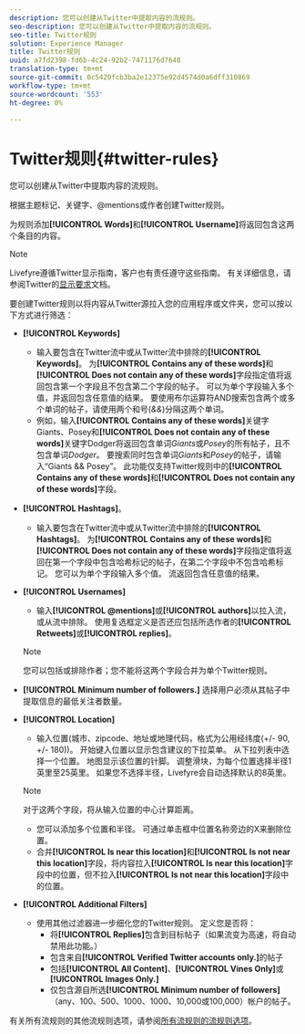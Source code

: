 ```yaml
---
description: 您可以创建从Twitter中提取内容的流规则。
seo-description: 您可以创建从Twitter中提取内容的流规则。
seo-title: Twitter规则
solution: Experience Manager
title: Twitter规则
uuid: a7fd2398-fd6b-4c24-92b2-7471176d7648
translation-type: tm+mt
source-git-commit: 0c5420fcb3ba2e12375e92d4574d0a6dff310869
workflow-type: tm+mt
source-wordcount: '553'
ht-degree: 0%

---
```



# Twitter规则{#twitter-rules}

您可以创建从Twitter中提取内容的流规则。

根据主题标记、关键字、@mentions或作者创建Twitter规则。

为规则添加&#x200B;**[!UICONTROL Words]**&#x200B;和&#x200B;**[!UICONTROL Username]**&#x200B;将返回包含这两个条目的内容。

>[!NOTE]
>
>Livefyre遵循Twitter显示指南，客户也有责任遵守这些指南。 有关详细信息，请参阅Twitter的[显示要求](https://dev.twitter.com/terms/display-requirements)文档。

要创建Twitter规则以将内容从Twitter源拉入您的应用程序或文件夹，您可以按以下方式进行筛选：

* **[!UICONTROL Keywords]**
   * 输入要包含在Twitter流中或从Twitter流中排除的&#x200B;**[!UICONTROL Keywords]**。 为&#x200B;**[!UICONTROL Contains any of these words]**&#x200B;和&#x200B;**[!UICONTROL Does not contain any of these words]**&#x200B;字段指定值将返回包含第一个字段且不包含第二个字段的帖子。 可以为单个字段输入多个值，并返回包含任意值的结果。 要使用布尔运算符AND搜索包含两个或多个单词的帖子，请使用两个和号(*&amp;&amp;*)分隔这两个单词。
   * 例如，输入&#x200B;**[!UICONTROL Contains any of these words]**&#x200B;关键字Giants、Posey和&#x200B;**[!UICONTROL Does not contain any of these words]**&#x200B;关键字Dodger将返回包含单词&#x200B;*Giants*&#x200B;或&#x200B;*Posey*&#x200B;的所有帖子，且不包含单词&#x200B;*Dodger*。
要搜索同时包含单词*Giants*&#x200B;和&#x200B;*Posey*&#x200B;的帖子，请输入“Giants &amp;&amp; Posey”。 此功能仅支持Twitter规则中的&#x200B;**[!UICONTROL Contains any of these words]**&#x200B;和&#x200B;**[!UICONTROL Does not contain any of these words]**&#x200B;字段。

* **[!UICONTROL Hashtags]**。
   * 输入要包含在Twitter流中或从Twitter流中排除的&#x200B;**[!UICONTROL Hashtags]**。 为&#x200B;**[!UICONTROL Contains any of these words]**&#x200B;和&#x200B;**[!UICONTROL Does not contain any of these words]**&#x200B;字段指定值将返回在第一个字段中包含哈希标记的帖子，在第二个字段中不包含哈希标记。 您可以为单个字段输入多个值。 流返回包含任意值的结果。

* **[!UICONTROL Usernames]**
   * 输入&#x200B;**[!UICONTROL @mentions]**&#x200B;或&#x200B;**[!UICONTROL authors]**&#x200B;以拉入流，或从流中排除。 使用复选框定义是否还应包括所选作者的&#x200B;**[!UICONTROL Retweets]**&#x200B;或&#x200B;**[!UICONTROL replies]**。

   >[!NOTE]
   >
   >您可以包括或排除作者；您不能将这两个字段合并为单个Twitter规则。

* **[!UICONTROL Minimum number of followers.]** 选择用户必须从其帖子中提取信息的最低关注者数量。
* **[!UICONTROL Location]**

   * 输入位置(城市、zipcode、地址或地理代码，格式为公用经纬度(+/- 90, +/- 180))。 开始键入位置以显示包含建议的下拉菜单。 从下拉列表中选择一个位置。 地图显示该位置的针脚。 调整滑块，为每个位置选择半径1英里至25英里。 如果您不选择半径，Livefyre会自动选择默认的8英里。
   >[!NOTE]
   >
   >对于这两个字段，将从输入位置的中心计算距离。

   * 您可以添加多个位置和半径。 可通过单击框中位置名称旁边的X来删除位置。
   * 合并&#x200B;**[!UICONTROL Is near this location]**&#x200B;和&#x200B;**[!UICONTROL Is not near this location]**&#x200B;字段，将内容拉入&#x200B;**[!UICONTROL Is near this location]**&#x200B;字段中的位置，但不拉入&#x200B;**[!UICONTROL Is not near this location]**&#x200B;字段中的位置。


* **[!UICONTROL Additional Filters]**
   * 使用其他过滤器进一步细化您的Twitter规则。 定义您是否将：
      * 将&#x200B;**[!UICONTROL Replies]**&#x200B;包含到目标帖子（如果流变为高速，将自动禁用此功能。）
      * 包含来自&#x200B;**[!UICONTROL Verified Twitter accounts only.]**&#x200B;的帖子
      * 包括&#x200B;**[!UICONTROL All Content]**、**[!UICONTROL Vines Only]**&#x200B;或&#x200B;**[!UICONTROL Images Only.]**
      * 仅包含源自所选&#x200B;**[!UICONTROL Minimum number of followers]**（any、100、500、1000、1000、10,000或100,000）帐户的帖子。

有关所有流规则的其他流规则选项，请参阅[所有流规则的流规则选项](../c-streams/c-stream-rule-options-for-all-stream-rules.md#c_stream_rule_options_for_all_stream_rules)。
